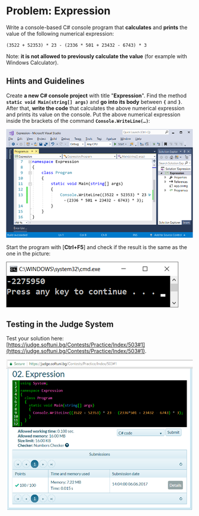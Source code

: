 # Problem: Expression

Write a console-based C# console program that **calculates** and **prints** the value of the following numerical expression:

```
(3522 + 52353) * 23 - (2336 * 501 + 23432 - 6743) * 3
```

Note: **it is not allowed to previously calculate the value** (for example with Windows Calculator).

## Hints and Guidelines

Create **a new  C# console project** with title "**Expression**". Find the method **``static void Main(string[] args)``** and **go into its body** between **`{`** and **`}`**. After that, **write the code** that calculates the above numerical expression and prints its value on the console. Put the above numerical expression inside the brackets of the command **``Console.WriteLine(…)``**:

![](/assets/chapter-1-images/02.Expression-01.png)

Start the program with [**Ctrl+F5**] and check if the result is the same as the one in the picture:

![](/assets/chapter-1-images/02.Expression-02.png)

## Testing in the Judge System

Test your solution here: [https://judge.softuni.bg/Contests/Practice/Index/503#1](https://judge.softuni.bg/Contests/Practice/Index/503#1).

![](/assets/chapter-1-images/02.Expression-03.png)
